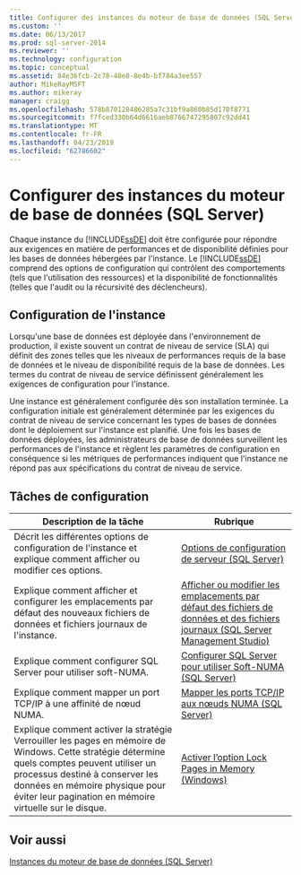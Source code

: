 ```yaml
---
title: Configurer des instances du moteur de base de données (SQL Server) | Microsoft Docs
ms.custom: ''
ms.date: 06/13/2017
ms.prod: sql-server-2014
ms.reviewer: ''
ms.technology: configuration
ms.topic: conceptual
ms.assetid: 84e36fcb-2c78-48e8-8e4b-bf784a3ee557
author: MikeRayMSFT
ms.author: mikeray
manager: craigg
ms.openlocfilehash: 578b870128486285a7c31bf9a860b85d170f8771
ms.sourcegitcommit: f7fced330b64d6616aeb8766747295807c92dd41
ms.translationtype: MT
ms.contentlocale: fr-FR
ms.lasthandoff: 04/23/2019
ms.locfileid: "62786602"
---
```

# <a name="configure-database-engine-instances-sql-server"></a>Configurer des instances du moteur de base de données (SQL Server)
  Chaque instance du [!INCLUDE[ssDE](../../includes/ssde-md.md)] doit être configurée pour répondre aux exigences en matière de performances et de disponibilité définies pour les bases de données hébergées par l'instance. Le [!INCLUDE[ssDE](../../includes/ssde-md.md)] comprend des options de configuration qui contrôlent des comportements (tels que l'utilisation des ressources) et la disponibilité de fonctionnalités (telles que l'audit ou la récursivité des déclencheurs).  
  
## <a name="instance-configuration"></a>Configuration de l'instance  
 Lorsqu'une base de données est déployée dans l'environnement de production, il existe souvent un contrat de niveau de service (SLA) qui définit des zones telles que les niveaux de performances requis de la base de données et le niveau de disponibilité requis de la base de données. Les termes du contrat de niveau de service définissent généralement les exigences de configuration pour l'instance.  
  
 Une instance est généralement configurée dès son installation terminée. La configuration initiale est généralement déterminée par les exigences du contrat de niveau de service concernant les types de bases de données dont le déploiement sur l'instance est planifié. Une fois les bases de données déployées, les administrateurs de base de données surveillent les performances de l'instance et règlent les paramètres de configuration en conséquence si les métriques de performances indiquent que l'instance ne répond pas aux spécifications du contrat de niveau de service.  
  
## <a name="configuration-tasks"></a>Tâches de configuration  
  
|Description de la tâche|Rubrique|  
|----------------------|-----------|  
|Décrit les différentes options de configuration de l'instance et explique comment afficher ou modifier ces options.|[Options de configuration de serveur &#40;SQL Server&#41;](server-configuration-options-sql-server.md)|  
|Explique comment afficher et configurer les emplacements par défaut des nouveaux fichiers de données et fichiers journaux de l'instance.|[Afficher ou modifier les emplacements par défaut des fichiers de données et des fichiers journaux &#40;SQL Server Management Studio&#41;](view-or-change-the-default-locations-for-data-and-log-files.md)|  
|Explique comment configurer SQL Server pour utiliser soft-NUMA.|[Configurer SQL Server pour utiliser Soft-NUMA &#40;SQL Server&#41;](soft-numa-sql-server.md)|  
|Explique comment mapper un port TCP/IP à une affinité de nœud NUMA.|[Mapper les ports TCP/IP aux nœuds NUMA &#40;SQL Server&#41;](map-tcp-ip-ports-to-numa-nodes-sql-server.md)|  
|Explique comment activer la stratégie Verrouiller les pages en mémoire de Windows. Cette stratégie détermine quels comptes peuvent utiliser un processus destiné à conserver les données en mémoire physique pour éviter leur pagination en mémoire virtuelle sur le disque.|[Activer l’option Lock Pages in Memory &#40;Windows&#41;](enable-the-lock-pages-in-memory-option-windows.md)|  
  
## <a name="see-also"></a>Voir aussi  
 [Instances du moteur de base de données &#40;SQL Server&#41;](database-engine-instances-sql-server.md)  
  
  
